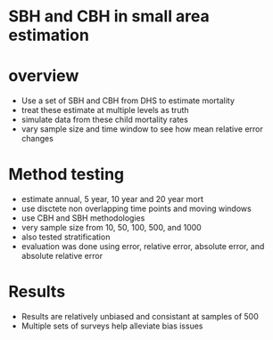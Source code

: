 # SBH and CBH in small area estimation  

# overview  
- Use a set of SBH and CBH from DHS to estimate mortality  
- treat these estimate at multiple levels as truth  
- simulate data from these child mortality rates  
- vary sample size and time window to see how mean relative error changes  

# Method testing  
- estimate annual, 5 year, 10 year and 20 year mort  
- use disctete non overlapping time points and moving windows  
- use CBH and SBH methodologies  
- very sample size from 10, 50, 100, 500, and 1000  
- also tested stratification  
- evaluation was done using error, relative error, absolute error, and absolute relative error  

# Results  
- Results are relatively unbiased and consistant at samples of 500  
- Multiple sets of surveys help alleviate bias issues  

